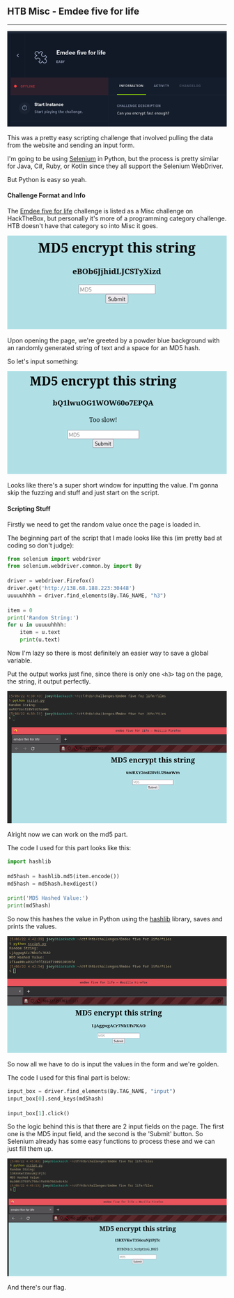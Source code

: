 ## HTB Misc - Emdee five for life
---


![](/docs/images/emdee-five-for-life/emdee1.png)


This was a pretty easy scripting challenge that involved pulling the data from the website and sending an input form. 

I'm going to be using [Selenium](https://www.selenium.dev/documentation/webdriver/) in Python, but the process is pretty similar for Java, C#, Ruby, or Kotlin since they all support the Selenium WebDriver.

But Python is easy so yeah.


#### Challenge Format and Info

The [Emdee five for life](https://app.hackthebox.com/challenges/67) challenge is listed as a Misc challenge on HackTheBox, but personally it's more of a programming category challenge. HTB doesn't have that category so into Misc it goes.


![](/docs/images/emdee-five-for-life/emdee2.png)

Upon opening the page, we're greeted by a powder blue background with an randomly generated string of text and a space for an MD5 hash.

So let's input something:


![](/docs/images/emdee-five-for-life/emdee3.png)

Looks like there's a super short window for inputting the value. I'm gonna skip the fuzzing and stuff and just start on the script.


#### Scripting Stuff

Firstly we need to get the random value once the page is loaded in.

The beginning part of the script that I made looks like this (im pretty bad at coding so don't judge):

```python
from selenium import webdriver
from selenium.webdriver.common.by import By

driver = webdriver.Firefox()
driver.get('http://138.68.188.223:30448')
uuuuuhhhh = driver.find_elements(By.TAG_NAME, "h3")

item = 0
print('Random String:')
for u in uuuuuhhhh:
    item = u.text
    print(u.text)

```


Now I'm lazy so there is most definitely an easier way to save a global variable.

Put the output works just fine, since there is only one `<h3>` tag on the page, the string, it output perfectly. 


![](/docs/images/emdee-five-for-life/emdee4.png)


Alright now we can work on the md5 part.

The code I used for this part looks like this:

```python
import hashlib

md5hash = hashlib.md5(item.encode())
md5hash = md5hash.hexdigest()

print('MD5 Hashed Value:')
print(md5hash)
```

So now this hashes the value in Python using the [hashlib](https://docs.python.org/3/library/hashlib.html) library, saves and prints the values.


![](/docs/images/emdee-five-for-life/emdee5.png)

So now all we have to do is input the values in the form and we're golden.

The code I used for this final part is below:

```python
input_box = driver.find_elements(By.TAG_NAME, "input")
input_box[0].send_keys(md5hash)

input_box[1].click()
```

So the logic behind this is that there are 2 input fields on the page. The first one is the MD5 input field, and the second is the 'Submit' button. So Selenium already has some easy functions to process these and we can just fill them up.

![](/docs/images/emdee-five-for-life/emdee6.png)

And there's our flag.
